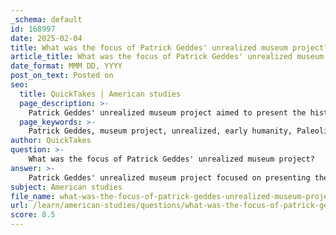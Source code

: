 ```yaml
---
_schema: default
id: 168997
date: 2025-02-04
title: What was the focus of Patrick Geddes' unrealized museum project?
article_title: What was the focus of Patrick Geddes' unrealized museum project?
date_format: MMM DD, YYYY
post_on_text: Posted on
seo:
  title: QuickTakes | American studies
  page_description: >-
    Patrick Geddes' unrealized museum project aimed to present the history of early humanity through local antiquities, focusing on the Paleolithic, Neolithic, and Bronze Ages, and highlighting cultural significance within the context of Zionist goals.
  page_keywords: >-
    Patrick Geddes, museum project, unrealized, early humanity, Paleolithic, Neolithic, Bronze Age, local antiquities, cultural heritage, educational experience, historical narrative, Jerusalem, Zionist Commission, Hebrew University, ideological confirmation, colonial influences
author: QuickTakes
question: >-
    What was the focus of Patrick Geddes' unrealized museum project?
answer: >-
    Patrick Geddes' unrealized museum project focused on presenting the history of early humanity, specifically the Paleolithic, Neolithic, and Bronze Ages, through local antiquities. His vision included not only the display of these artifacts but also the use of reproductions, figures, friezes, and illustrated guides to enhance the educational experience. Geddes aimed to create a narrative that would reflect the historical and cultural significance of these periods, particularly in the context of the region's heritage.\n\nInvited to Jerusalem by the Zionist Commission in 1919, Geddes was also involved in planning the Hebrew University on Mount Scopus and served as a consultant for the Mandatory government of Jerusalem. His proposed museum was intended to serve as a means of cultural affirmation and education, aligning with the broader ideological goals of the Zionist movement during that period. This project illustrates how museums can act as sites of ideological confirmation, shaping public understanding of history and culture under colonial influences.
subject: American studies
file_name: what-was-the-focus-of-patrick-geddes-unrealized-museum-project.md
url: /learn/american-studies/questions/what-was-the-focus-of-patrick-geddes-unrealized-museum-project
score: 8.5
---
```


&nbsp;